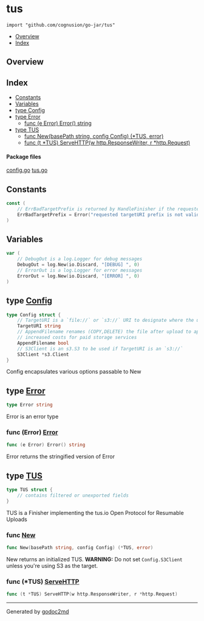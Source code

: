 

# tus
`import "github.com/cognusion/go-jar/tus"`

* [Overview](#pkg-overview)
* [Index](#pkg-index)

## <a name="pkg-overview">Overview</a>



## <a name="pkg-index">Index</a>
* [Constants](#pkg-constants)
* [Variables](#pkg-variables)
* [type Config](#Config)
* [type Error](#Error)
  * [func (e Error) Error() string](#Error.Error)
* [type TUS](#TUS)
  * [func New(basePath string, config Config) (*TUS, error)](#New)
  * [func (t *TUS) ServeHTTP(w http.ResponseWriter, r *http.Request)](#TUS.ServeHTTP)


#### <a name="pkg-files">Package files</a>
[config.go](https://github.com/cognusion/go-jar/tree/master/tus/config.go) [tus.go](https://github.com/cognusion/go-jar/tree/master/tus/tus.go)


## <a name="pkg-constants">Constants</a>
``` go
const (
    // ErrBadTargetPrefix is returned by HandleFinisher if the requested TUS targetURL prefix does not exist
    ErrBadTargetPrefix = Error("requested targetURI prefix is not valid")
)
```

## <a name="pkg-variables">Variables</a>
``` go
var (
    // DebugOut is a log.Logger for debug messages
    DebugOut = log.New(io.Discard, "[DEBUG] ", 0)
    // ErrorOut is a log.Logger for error messages
    ErrorOut = log.New(io.Discard, "[ERROR] ", 0)
)
```



## <a name="Config">type</a> [Config](https://github.com/cognusion/go-jar/tree/master/tus/config.go?s=118:502#L6)
``` go
type Config struct {
    // TargetURI is a `file://` or `s3://` URI to designate where the upload should go
    TargetURI string
    // AppendFilename renames (COPY,DELETE) the file after upload to append `-filename.ext`. This can result in
    // increased costs for paid storage services
    AppendFilename bool
    // S3Client is an s3.S3 to be used if TargetURI is an `s3://`
    S3Client *s3.Client
}

```
Config encapsulates various options passable to New










## <a name="Error">type</a> [Error](https://github.com/cognusion/go-jar/tree/master/tus/tus.go?s=882:899#L37)
``` go
type Error string
```
Error is an error type










### <a name="Error.Error">func</a> (Error) [Error](https://github.com/cognusion/go-jar/tree/master/tus/tus.go?s=951:980#L40)
``` go
func (e Error) Error() string
```
Error returns the stringified version of Error




## <a name="TUS">type</a> [TUS](https://github.com/cognusion/go-jar/tree/master/tus/tus.go?s=1085:1169#L45)
``` go
type TUS struct {
    // contains filtered or unexported fields
}

```
TUS is a Finisher implementing the tus.io Open Protocol for Resumable Uploads







### <a name="New">func</a> [New](https://github.com/cognusion/go-jar/tree/master/tus/tus.go?s=1289:1343#L53)
``` go
func New(basePath string, config Config) (*TUS, error)
```
New returns an initialized TUS. **WARNING:** Do not set `Config.S3Client`
unless you're using S3 as the target.





### <a name="TUS.ServeHTTP">func</a> (\*TUS) [ServeHTTP](https://github.com/cognusion/go-jar/tree/master/tus/tus.go?s=2789:2852#L113)
``` go
func (t *TUS) ServeHTTP(w http.ResponseWriter, r *http.Request)
```







- - -
Generated by [godoc2md](http://github.com/cognusion/godoc2md)
